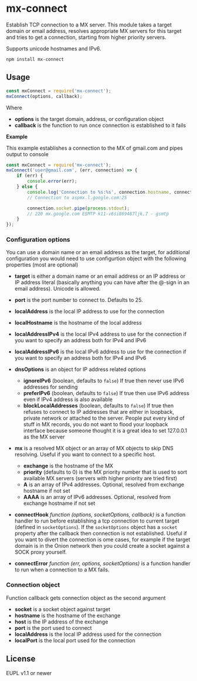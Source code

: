 # mx-connect

Establish TCP connection to a MX server. This module takes a target domain or email address, resolves appropriate MX servers for this target and tries to get a connection, starting from higher priority servers.

Supports unicode hostnames and IPv6.

```
npm install mx-connect
```

## Usage

```javascript
const mxConnect = require('mx-connect');
mxConnect(options, callback);
```

Where

-   **options** is the target domain, address, or configuration object
-   **callback** is the function to run once connection is established to it fails

**Example**

This example establishes a connection to the MX of gmail.com and pipes output to console

```javascript
const mxConnect = require('mx-connect');
mxConnect('user@gmail.com', (err, connection) => {
    if (err) {
        console.error(err);
    } else {
        console.log('Connection to %s:%s', connection.hostname, connection.port);
        // Connection to aspmx.l.google.com:25

        connection.socket.pipe(process.stdout);
        // 220 mx.google.com ESMTP k11-v6si869487ljk.7 - gsmtp
    }
});
```

### Configuration options

You can use a domain name or an email address as the target, for additional configuration you would need to use configurtion object with the following properties (most are optional)

-   **target** is either a domain name or an email address or an IP address or IP address literal (basically anything you can have after the @-sign in an email address). Unicode is allowed.

-   **port** is the port number to connect to. Defaults to 25.
-   **localAddress** is the local IP address to use for the connection
-   **localHostname** is the hostname of the local address
-   **localAddressIPv4** is the local IPv4 address to use for the connection if you want to specify an address both for IPv4 and IPv6
-   **localAddressIPv6** is the local IPv6 address to use for the connection if you want to specify an address both for IPv4 and IPv6
-   **dnsOptions** is an object for IP address related options
    -   **ignoreIPv6** (boolean, defaults to `false`) If true then never use IPv6 addresses for sending
    -   **preferIPv6** (boolean, defaults to `false`) If true then use IPv6 address even if IPv4 address is also available
    -   **blockLocalAddresses** (boolean, defaults to `false`) If true then refuses to connect to IP addresses that are either in loopback, private network or attached to the server. People put every kind of stuff in MX records, you do not want to flood your loopback interface because someone thought it is a great idea to set 127.0.0.1 as the MX server
-   **mx** is a resolved MX object or an array of MX objects to skip DNS resolving. Useful if you want to connect to a specific host.
    -   **exchange** is the hostname of the MX
    -   **priority** (defaults to 0) is the MX priority number that is used to sort available MX servers (servers with higher priority are tried first)
    -   **A** is an array of IPv4 addresses. Optional, resolved from exchange hostname if not set
    -   **AAAA** is an array of IPv6 addresses. Optional, resolved from exchange hostname if not set
-   **connectHook** _function (options, socketOptions, callback)_ is a function handler to run before establishing a tcp connection to current target (defined in `socketOptions`). If the `socketOptions` object has a `socket` property after the callback then connection is not established. Useful if you want to divert the connection is ome cases, for example if the target domain is in the Onion network then you could create a socket against a SOCK proxy yourself.
-   **connectError** _function (err, options, socketOptions)_ is a function handler to run when a connection to a MX fails.

### Connection object

Function callback gets connection object as the second argument

-   **socket** is a socket object against target
-   **hostname** is the hostname of the exchange
-   **host** is the IP address of the exchange
-   **port** is the port used to connect
-   **localAddress** is the local IP address used for the connection
-   **localPort** is the local port used for the connection

## License

EUPL v1.1 or newer
